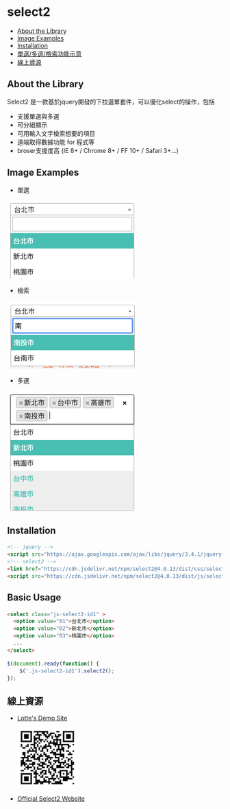 # select2

<!-- toc -->


- [About the Library](#about-the-library)
- [Image Examples](#image-examples)
- [Installation](#installation)
- [單選/多選/檢索功能示意](#basic-usage)  
- [線上資源](#%e7%b7%9a%e4%b8%8a%e8%b3%87%e6%ba%90)

<!-- tocstop -->

## About the Library

Select2 是一款基於jquery開發的下拉選單套件，可以優化select的操作，包括

- 支援單選與多選
- 可分組顯示
- 可用輸入文字檢索想要的項目
- 遠端取得數據功能 for 程式等
- broser支援度高 (IE 8+ / Chrome 8+ / FF 10+ / Safari 3+...)


## Image Examples


- 單選

![printscreen](images/01.png)

- 檢索

![printscreen](images/02.png)

- 多選

![printscreen](images/03.png)


## Installation


```html
<!-- jquery -->
<script src="https://ajax.googleapis.com/ajax/libs/jquery/3.4.1/jquery.min.js"></script>
<!-- select2 -->
<link href="https://cdn.jsdelivr.net/npm/select2@4.0.13/dist/css/select2.min.css" rel="stylesheet" />
<script src="https://cdn.jsdelivr.net/npm/select2@4.0.13/dist/js/select2.js"></script>

```

## Basic Usage


```html
<select class="js-select2-id1" >
  <option value="01">台北市</option>
  <option value="02">新北市</option>
  <option value="03">桃園市</option>
  ...
</select>
```
```js
$(document).ready(function() {
    $('.js-select2-id1').select2();
});
```


## 線上資源

- [Lotte's Demo Site](https://lottevic.github.io/select2demo/src)

  ![printscreen](images/qr-code.png)
- [Official Select2 Website](https://select2.org/)
